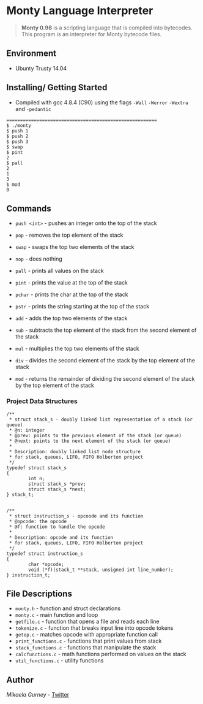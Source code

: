 # Monty Language Interpreter

> **Monty 0.98** is a scripting language that is compiled into bytecodes. This program is an interpreter for Monty bytecode files.

## Environment
- Ubunty Trusty 14.04

## Installing/ Getting Started
- Compiled with gcc 4.8.4 (C90) using the flags `-Wall` `-Werror` `-Wextra` and `-pedantic`
``` $ gcc -Wall -Werror -Wextra -pedantic *.c *.h -o monty
=======================================================
$ ./monty
$ push 1
$ push 2
$ push 3
$ swap
$ pint
2
$ pall
2
1
3
$ mod
0
```
## Commands
- `push <int>` - pushes an integer onto the top of the stack
- `pop` - removes the top element of the stack
- `swap` - swaps the top two elements of the stack
- `nop` - does nothing


- `pall` - prints all values on the stack
- `pint` - prints the value at the top of the stack
- `pchar` - prints the char at the top of the stack
- `pstr` - prints the string starting at the top of the stack


- `add` - adds the top two elements of the stack
- `sub` - subtracts the top element of the stack from the second element of the stack
- `mul` - multiplies the top two elements of the stack
- `div` - divides the second element of the stack by the top element of the stack
- `mod` - returns the remainder of dividing the second element of the stack by the top element of the stack

### Project Data Structures
    /**
     * struct stack_s - doubly linked list representation of a stack (or queue)
     * @n: integer
     * @prev: points to the previous element of the stack (or queue)
     * @next: points to the next element of the stack (or queue)
     *
     * Description: doubly linked list node structure
     * for stack, queues, LIFO, FIFO Holberton project
     */
    typedef struct stack_s
    {
            int n;
            struct stack_s *prev;
            struct stack_s *next;
    } stack_t;


    /**
     * struct instruction_s - opcoode and its function
     * @opcode: the opcode
     * @f: function to handle the opcode
     *
     * Description: opcode and its function
     * for stack, queues, LIFO, FIFO Holberton project
     */
    typedef struct instruction_s
    {
            char *opcode;
            void (*f)(stack_t **stack, unsigned int line_number);
    } instruction_t;


## File Descriptions
- `monty.h` - function and struct declarations
- `monty.c` - main function and loop
- `getfile.c` - function that opens a file and reads each line
- `tokenize.c` - function that breaks input line into opcode tokens
- `getop.c` - matches opcode with appropriate function call 
- `print_functions.c` - functions that print values from stack
- `stack_functions.c` - functions that manipulate the stack
- `calcfunctions.c` - math functions performed on values on the stack
- `util_functions.c` - utility functions


## Author
*Mikaela Gurney* - [Twitter](http://twitter.com/mikaelagurney_)
